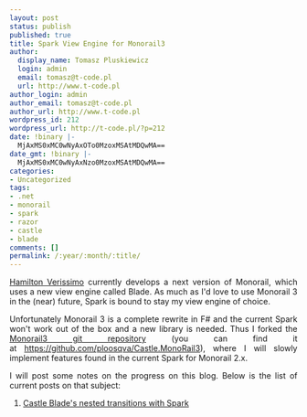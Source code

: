 ```yaml
---
layout: post
status: publish
published: true
title: Spark View Engine for Monorail3
author:
  display_name: Tomasz Pluskiewicz
  login: admin
  email: tomasz@t-code.pl
  url: http://www.t-code.pl
author_login: admin
author_email: tomasz@t-code.pl
author_url: http://www.t-code.pl
wordpress_id: 212
wordpress_url: http://t-code.pl/?p=212
date: !binary |-
  MjAxMS0xMC0wNyAxOTo0MzoxMSAtMDQwMA==
date_gmt: !binary |-
  MjAxMS0xMC0wNyAxNzo0MzoxMSAtMDQwMA==
categories:
- Uncategorized
tags:
- .net
- monorail
- spark
- razor
- castle
- blade
comments: []
permalink: /:year/:month/:title/
---
```

<p><!--:en--></p>
<p style="text-align: justify;"><a href="http://hammett.castleproject.org">Hamilton Verissimo</a>&nbsp;currently develops a next version of Monorail, which uses a new view engine called Blade. As much as I'd love to use Monorail 3 in the (near) future, Spark is bound to stay my view engine of choice.</p></p>
<p style="text-align: justify;">Unfortunately Monorail 3 is a complete rewrite in F# and the current Spark won't work out of the box and a new library is needed. Thus I forked the <a href="https://github.com/castleproject/Castle.MonoRail3">Monorail3 git repository</a>&nbsp;(you can find it at&nbsp;<a href="https://github.com/ploosqva/Castle.MonoRail3">https://github.com/ploosqva/Castle.MonoRail3</a>), where I will slowly implement features found in the current Spark for Monorail 2.x.</p></p>
<p style="text-align: justify;">I will post some notes on the progress on this blog. Below is the list of current posts on that subject:</p></p>
<ol>
<li><a title="Emulating Castle Blade&rsquo;s nested transitions with Spark" href="http://t-code.pl/2011/10/emulating-castle-blades-nested-transitions-with-spark/">Castle Blade's nested transitions with Spark</a></li><br />
</ol><br />
<!--:--></p>
